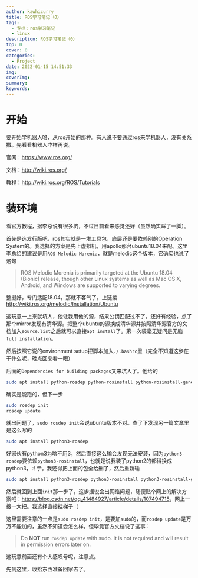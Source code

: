 ```yaml
---
author: kawhicurry
title: ROS学习笔记（0）
tags:
  - 专栏：ros学习笔记
  - linux
description: ROS学习笔记（0）
top: 0
cover: 0
categories:
  - Project
date: 2022-01-15 14:51:33
img:
coverImg:
summary:
keywords:
---
```


# 开始

要开始学机器人咯，从ros开始的那种。有人说不要通过ros来学机器人，没有关系撒。先看看机器人咋样再说。

官网：<https://www.ros.org/>

文档：<http://wiki.ros.org/>

教程：<http://wiki.ros.org/ROS/Tutorials>

# 装环境

看官方教程，据李总说有很多坑，不过目前看来感觉还好（虽然确实踩了一脚）。

首先是选发行版吧，ros其实就是一堆工具包，底层还是要依赖别的Operation System的。我选择的方案是先上虚拟机，用apollo那台ubuntu18.04来配。这里李总给的建议是用`ROS Melodic Morenia`，就是melodic这个版本，它确实也说了这句

> ROS Melodic Morenia is primarily targeted at the Ubuntu 18.04 (Bionic) release, though other Linux systems as well as Mac OS X, Android, and Windows are supported to varying degrees.

整挺好，专门适配18.04，那就不客气了。上链接<http://wiki.ros.org/melodic/Installation/Ubuntu>

这玩意一上来就坑人，他让我用他的源，结果公钥匹配过不了。还好有经验，点了那个mirror发现有清华源。把整个ubuntu的源换成清华源并按照清华源官方的文档加入`source.list`之后就可以直接`apt install`了。第一次装毫无疑问是无脑`full installation`。

然后按照它说的environment setup把脚本加入`./.bashrc`里（完全不知道这步在干什么呢，晚点回来看一眼）

后面的`Dependencies for building packages`又来坑人了。他给的

```bash
sudo apt install python-rosdep python-rosinstall python-rosinstall-generator python-wstool build-essential
```

确实是能跑的，但下一步

```bash
sudo rosdep init
rosdep update
```

就出问题了，`sudo rosdep init`会说ubuntu版本不对。查了下发现另一篇文章里是这么写的

```bash
sudo apt install python3-rosdep
```

好家伙有python3为啥不用3，然后直接这么输会发现无法安装，因为`python3-rosdep`要依赖`python3-rosinstall`，也就是说我装了python2的都得换成python3，彳亍。我还得把上面的包全给删了，然后重新输

```bash
sudo apt install python3-rosdep python3-rosinstall python3-rosinstall-generator python3-wstool
```

然后就回到上面`init`那一步了，这步据说会出网络问题，随便贴个网上的解决方案吧：<https://blog.csdn.net/qq_41484927/article/details/107494715>，网上一搜一大把。我选择直接挂梯子（

这里需要注意的一点是`sudo rosdep init`，是要加`sudo`的，而`rosdep update`是万万不能加的，虽然不知道会怎么样，但毕竟官方文档说了这事：

> Do **NOT** run `rosdep update` with sudo. It is not required and will result in permission errors later on.

这玩意前面还有个大感叹号呢，注意点。

先到这里，收拾东西准备回家去了。

